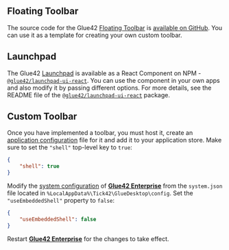 ## Floating Toolbar

The source code for the Glue42 [Floating Toolbar](../../../../glue42-concepts/glue42-toolbar/index.html#floating_toolbar) is [available on GitHub](https://github.com/Glue42/toolbar). You can use it as a template for creating your own custom toolbar.

## Launchpad

The Glue42 [Launchpad](../../../../glue42-concepts/glue42-toolbar/index.html#launchpad) is available as a React Component on NPM - [`@glue42/launchpad-ui-react`](https://www.npmjs.com/package/@glue42/launchpad-ui-react). You can use the component in your own apps and also modify it by passing different options. For more details, see the README file of the [`@glue42/launchpad-ui-react`](https://www.npmjs.com/package/@glue42/launchpad-ui-react) package.

## Custom Toolbar

Once you have implemented a toolbar, you must host it, create an [application configuration](../../../../developers/configuration/application/index.html#application_configuration) file for it and add it to your application store. Make sure to set the `"shell"` top-level key to `true`:

```json
{
    "shell": true
}
```

Modify the [system configuration](../../../../developers/configuration/system/index.html) of [**Glue42 Enterprise**](https://glue42.com/enterprise/) from the `system.json` file located in `%LocalAppData%\Tick42\GlueDesktop\config`. Set the `"useEmbeddedShell"` property to `false`:

```json
{
    "useEmbeddedShell": false
}
```

Restart [**Glue42 Enterprise**](https://glue42.com/enterprise/) for the changes to take effect.